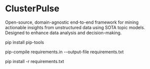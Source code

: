 # ClusterPulse
Open-source, domain-agnostic end-to-end framework for mining actionable insights from unstructured data using SOTA topic models. Designed to enhance data analysis and decision-making.

pip install pip-tools

pip-compile requirements.in --output-file requirements.txt

pip install -r requirements.txt